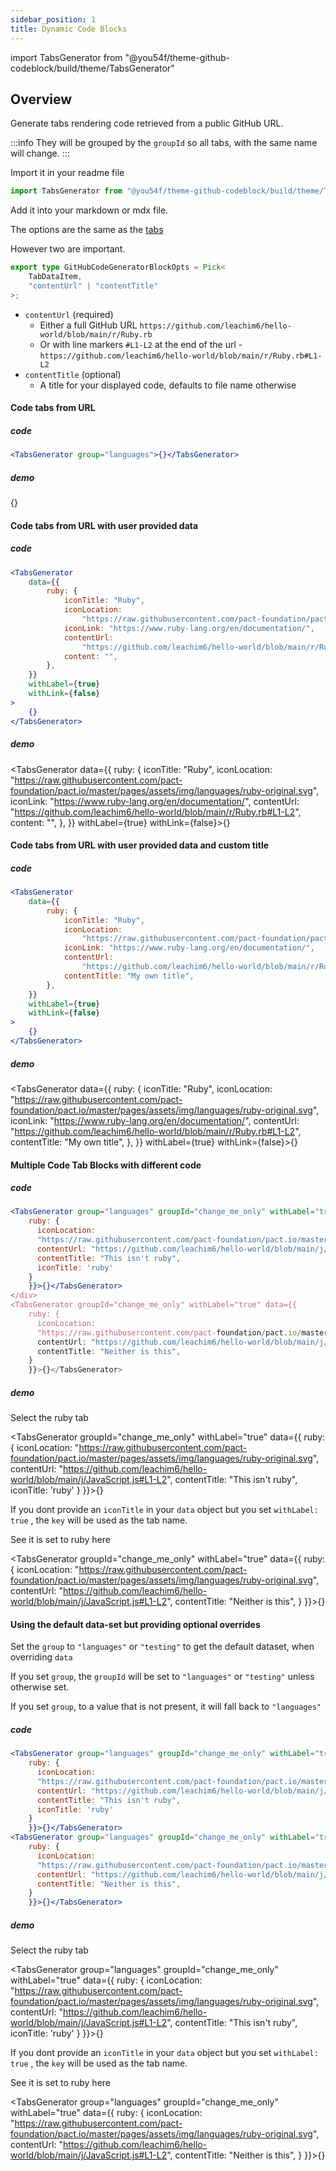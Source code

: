 ```yaml
---
sidebar_position: 1
title: Dynamic Code Blocks
---
```


import TabsGenerator from "@you54f/theme-github-codeblock/build/theme/TabsGenerator"

## Overview

Generate tabs rendering code retrieved from a public GitHub URL.

:::info
They will be grouped by the `groupId` so all tabs, with the same name will change.
:::

Import it in your readme file

```typescript
import TabsGenerator from "@you54f/theme-github-codeblock/build/theme/TabsGenerator";
```

Add it into your markdown or mdx file.

The options are the same as the [tabs](/docs/tabs)

However two are important.

```typescript
export type GitHubCodeGeneratorBlockOpts = Pick<
    TabDataItem,
    "contentUrl" | "contentTitle"
>;
```

-   `contentUrl` (required)
    -   Either a full GitHub URL `https://github.com/leachim6/hello-world/blob/main/r/Ruby.rb`
    -   Or with line markers `#L1-L2` at the end of the url - `https://github.com/leachim6/hello-world/blob/main/r/Ruby.rb#L1-L2`
-   `contentTitle` (optional)
    -   A title for your displayed code, defaults to file name otherwise

#### Code tabs from URL

##### code

```jsx
<TabsGenerator group="languages">{}</TabsGenerator>
```

##### demo

<TabsGenerator group='languages'>{}</TabsGenerator>

#### Code tabs from URL with user provided data

##### code

```jsx
<TabsGenerator
    data={{
        ruby: {
            iconTitle: "Ruby",
            iconLocation:
                "https://raw.githubusercontent.com/pact-foundation/pact.io/master/pages/assets/img/languages/ruby-original.svg",
            iconLink: "https://www.ruby-lang.org/en/documentation/",
            contentUrl:
                "https://github.com/leachim6/hello-world/blob/main/r/Ruby.rb#L1-L2",
            content: "",
        },
    }}
    withLabel={true}
    withLink={false}
>
    {}
</TabsGenerator>
```

##### demo

<TabsGenerator data={{
    ruby: {
      iconTitle: "Ruby",
      iconLocation:
        "https://raw.githubusercontent.com/pact-foundation/pact.io/master/pages/assets/img/languages/ruby-original.svg",
      iconLink: "https://www.ruby-lang.org/en/documentation/",
      contentUrl: "https://github.com/leachim6/hello-world/blob/main/r/Ruby.rb#L1-L2",
      content: "",
    },
    }} withLabel={true} withLink={false}>{}</TabsGenerator>

#### Code tabs from URL with user provided data and custom title

##### code

```jsx
<TabsGenerator
    data={{
        ruby: {
            iconTitle: "Ruby",
            iconLocation:
                "https://raw.githubusercontent.com/pact-foundation/pact.io/master/pages/assets/img/languages/ruby-original.svg",
            iconLink: "https://www.ruby-lang.org/en/documentation/",
            contentUrl:
                "https://github.com/leachim6/hello-world/blob/main/r/Ruby.rb#L1-L2",
            contentTitle: "My own title",
        },
    }}
    withLabel={true}
    withLink={false}
>
    {}
</TabsGenerator>
```

##### demo

<TabsGenerator data={{
    ruby: {
      iconTitle: "Ruby",
      iconLocation:
        "https://raw.githubusercontent.com/pact-foundation/pact.io/master/pages/assets/img/languages/ruby-original.svg",
      iconLink: "https://www.ruby-lang.org/en/documentation/",
      contentUrl: "https://github.com/leachim6/hello-world/blob/main/r/Ruby.rb#L1-L2",
      contentTitle: "My own title",
    },
    }} withLabel={true} withLink={false}>{}</TabsGenerator>

#### Multiple Code Tab Blocks with different code

##### code

```jsx
<TabsGenerator group="languages" groupId="change_me_only" withLabel="true" data={{
    ruby: {
      iconLocation:
      "https://raw.githubusercontent.com/pact-foundation/pact.io/master/pages/assets/img/languages/ruby-original.svg",
      contentUrl: "https://github.com/leachim6/hello-world/blob/main/j/JavaScript.js#L1-L2",
      contentTitle: "This isn't ruby",
      iconTitle: 'ruby'
    }
    }}>{}</TabsGenerator>
</div>
<TabsGenerator groupId="change_me_only" withLabel="true" data={{
    ruby: {
      iconLocation:
      "https://raw.githubusercontent.com/pact-foundation/pact.io/master/pages/assets/img/languages/ruby-original.svg",
      contentUrl: "https://github.com/leachim6/hello-world/blob/main/j/JavaScript.js#L1-L2",
      contentTitle: "Neither is this",
    }
    }}>{}</TabsGenerator>
```

##### demo

Select the ruby tab

<TabsGenerator groupId="change_me_only" withLabel="true" data={{
    ruby: {
      iconLocation:
      "https://raw.githubusercontent.com/pact-foundation/pact.io/master/pages/assets/img/languages/ruby-original.svg",
      contentUrl: "https://github.com/leachim6/hello-world/blob/main/j/JavaScript.js#L1-L2",
      contentTitle: "This isn't ruby",
      iconTitle: 'ruby'
    }
    }}>{}</TabsGenerator>

If you dont provide an `iconTitle` in your `data` object but you set `withLabel: true` , the `key` will be used as the tab name.

See it is set to ruby here

<TabsGenerator groupId="change_me_only" withLabel="true" data={{
    ruby: {
      iconLocation:
      "https://raw.githubusercontent.com/pact-foundation/pact.io/master/pages/assets/img/languages/ruby-original.svg",
      contentUrl: "https://github.com/leachim6/hello-world/blob/main/j/JavaScript.js#L1-L2",
      contentTitle: "Neither is this",
    }
    }}>{}</TabsGenerator>

#### Using the default data-set but providing optional overrides

Set the `group` to `"languages"` or `"testing"` to get the default dataset, when overriding `data`

If you set `group`, the `groupId` will be set to `"languages"` or `"testing"` unless otherwise set.

If you set `group`, to a value that is not present, it will fall back to `"languages"`

##### code

```jsx
<TabsGenerator group="languages" groupId="change_me_only" withLabel="true" data={{
    ruby: {
      iconLocation:
      "https://raw.githubusercontent.com/pact-foundation/pact.io/master/pages/assets/img/languages/ruby-original.svg",
      contentUrl: "https://github.com/leachim6/hello-world/blob/main/j/JavaScript.js#L1-L2",
      contentTitle: "This isn't ruby",
      iconTitle: 'ruby'
    }
    }}>{}</TabsGenerator>
<TabsGenerator group="languages" groupId="change_me_only" withLabel="true" data={{
    ruby: {
      iconLocation:
      "https://raw.githubusercontent.com/pact-foundation/pact.io/master/pages/assets/img/languages/ruby-original.svg",
      contentUrl: "https://github.com/leachim6/hello-world/blob/main/j/JavaScript.js#L1-L2",
      contentTitle: "Neither is this",
    }
    }}>{}</TabsGenerator>
```

##### demo

Select the ruby tab

<TabsGenerator group="languages" groupId="change_me_only" withLabel="true" data={{
    ruby: {
      iconLocation:
      "https://raw.githubusercontent.com/pact-foundation/pact.io/master/pages/assets/img/languages/ruby-original.svg",
      contentUrl: "https://github.com/leachim6/hello-world/blob/main/j/JavaScript.js#L1-L2",
      contentTitle: "This isn't ruby",
      iconTitle: 'ruby'
    }
    }}>{}</TabsGenerator>

If you dont provide an `iconTitle` in your `data` object but you set `withLabel: true` , the `key` will be used as the tab name.

See it is set to ruby here

<TabsGenerator group="languages" groupId="change_me_only" withLabel="true" data={{
    ruby: {
      iconLocation:
      "https://raw.githubusercontent.com/pact-foundation/pact.io/master/pages/assets/img/languages/ruby-original.svg",
      contentUrl: "https://github.com/leachim6/hello-world/blob/main/j/JavaScript.js#L1-L2",
      contentTitle: "Neither is this",
    }
    }}>{}</TabsGenerator>
